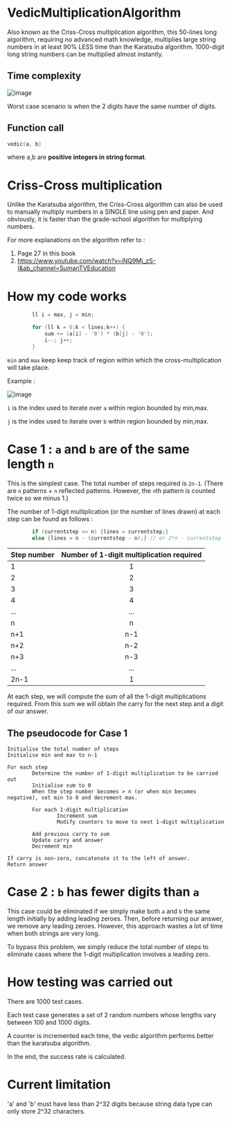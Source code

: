 # VedicMultiplicationAlgorithm
Also known as the Criss-Cross multiplication algorithm, this 50-lines long algorithm, requiring no advanced math knowledge,  multiplies large string numbers in at least 90% LESS time than the Karatsuba algorithm. 1000-digit long string numbers can be multiplied almost instantly.
## Time complexity ##
![image](https://user-images.githubusercontent.com/65414576/155485833-6879c3a5-96af-46da-8bd8-24ec270fc61a.png)

Worst case scenario is when the 2 digits have the same number of digits. 
## Function call ##
```cpp
vedic(a, b)
``` 
where a,b are **positive integers in string format**.

# Criss-Cross multiplication # 

Unlike the Karatsuba algorithm, the Criss-Cross algorithm can also be used to manually multiply numbers in a SINGLE line using pen and paper. And obviously, it is faster than the grade-school algorithm for multiplying numbers.

For more explanations on the algorithm refer to :
1. Page 27 in this book
2. https://www.youtube.com/watch?v=iNQ9Mj_zS-I&ab_channel=SumanTVEducation
# How my code works #

```cpp
        ll i = max, j = min;

        for (ll k = 0;k < lines;k++) {
            sum += (a[i] - '0') * (b[j] - '0');
            i--; j++;
        }
```
```min``` and ```max``` keep keep track of region within which the cross-multiplication will take place.

Example :

![image](https://user-images.githubusercontent.com/65414576/155732674-d9b96441-29d1-42d6-99b4-a4a211b23a46.png)

`i` is the index used to iterate over `a` within region bounded by min,max.

`j` is the index used to iterate over `b` within region bounded by min,max.


# Case 1 : `a` and  `b` are of the same length `n` # 
This is the simplest case. The total number of steps required is `2n-1`. (There are `n` patterns +  `n` reflected patterns. However, the `n`th pattern is counted twice so we minus 1.)

The number of 1-digit multiplication (or the number of lines drawn) at each step can be found as follows :
```cpp
        if (currentstep <= n) {lines = currentstep;}
        else {lines = n - (currentstep - n);} // or 2*n - currentstep
```

| Step number | Number of 1-digit multiplication required |
| :---        |    :----:   |
| 1      | 1       |
| 2   | 2        | 
| 3   | 3        | 
| 4   | 4        | 
| ...   | ...        | 
| n   | n        | 
| n+1  | n-1        | 
| n+2   | n-2        | 
| n+3   | n-3        | 
| ...   | ...        | 
| 2n-1   | 1        | 

At each step, we will compute the sum of all the 1-digit multiplications required. From this sum we will obtain the carry for the next step and a digit of our answer. 

## The pseudocode for Case 1 ##
```
Initialise the total number of steps
Initialise min and max to n-1

For each step
        Determine the number of 1-digit multiplication to be carried out
        Initialise sum to 0
        When the step number becomes > n (or when min becomes negative), set min to 0 and decrement max.
        
        For each 1-digit multiplication
                Increment sum
                Modify counters to move to next 1-digit multiplication
        
        Add previous carry to sum
        Update carry and answer
        Decrement min

If carry is non-zero, concatenate it to the left of answer.
Return answer

```

# Case 2 : `b` has fewer digits than `a` # 
This case could be eliminated if we simply make both `a` and `b` the same length initially by adding leading zeroes. Then, before returning our answer, we remove any leading zeroes. However, this approach wastes a lot of time when both strings are very long.

To bypass this problem, we simply reduce the total number of steps to eliminate cases where the 1-digit multiplication involves a leading zero.

# How testing was carried out #
There are 1000 test cases.

Each test case generates a set of 2 random numbers whose lengths vary between 100 and 1000 digits.

A counter is incremented each time, the vedic algorithm performs better than the karatsuba algorithm.

In the end, the success rate is calculated.

# Current limitation #

'a' and 'b' must have less than 2^32 digits because string data type can only store 2^32 characters.
